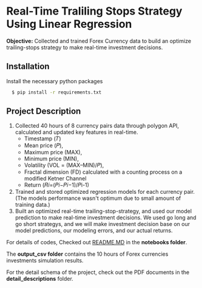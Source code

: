 
# Real-Time Traliling Stops Strategy Using Linear Regression 

**Objective:** Collected and trained Forex Currency data to build an optimize trailing-stops strategy to make real-time investment decisions.



## Installation

Install the necessary python packages 

```bash
  $ pip install -r requirements.txt
```
    
## Project Description 

1. Collected 40 hours of 8 currency pairs data through polygon API, calculated and updated key features in real-time.
    - Timestamp (𝑇)
    - Mean price (𝑃),
    - Maximum price (MAX),
    - Minimum price (MIN),
    - Volatility (VOL = (MAX–MIN)/𝑃),
    - Fractal dimension (FD) calculated with a counting process on a modified Ketner Channel 
    - Return (𝑅𝑖=(𝑃𝑖−𝑃𝑖−1)/𝑃i-1)
2. Trained and stored optimized regression models for each currency pair. (The models performance wasn't optimum due to small amount of training data.)
3. Built an optimized real-time trailing-stop-strategy, and used our model prediction to make real-time investment decisions. We used go long and go short strategys, and we will make investment decision base on our model predictions, our modeling errors, and our actual returns.

For details of codes, Checked out [README.MD](https://github.com/Felix-only/-Real-Time-Trailing-Stops-Strategy-Using-Regression/blob/master/notebooks/README.md) in the **notebooks folder**.

The **output_csv folder** contains the 10 hours of Forex currencies investments simulation results.

For the detail schema of the project, check out the PDF documents in the **detail_descriptions** folder.








 

